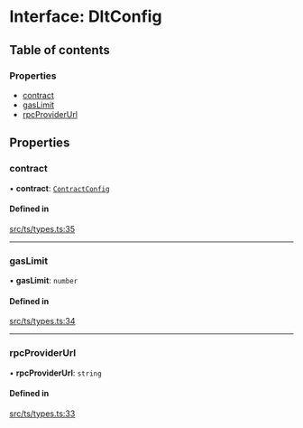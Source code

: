 # Interface: DltConfig

## Table of contents

### Properties

- [contract](DltConfig.md#contract)
- [gasLimit](DltConfig.md#gaslimit)
- [rpcProviderUrl](DltConfig.md#rpcproviderurl)

## Properties

### contract

• **contract**: [`ContractConfig`](ContractConfig.md)

#### Defined in

[src/ts/types.ts:35](https://gitlab.com/i3-market/code/wp3/t3.2/conflict-resolution/non-repudiation-library/-/blob/9d36e52/src/ts/types.ts#L35)

___

### gasLimit

• **gasLimit**: `number`

#### Defined in

[src/ts/types.ts:34](https://gitlab.com/i3-market/code/wp3/t3.2/conflict-resolution/non-repudiation-library/-/blob/9d36e52/src/ts/types.ts#L34)

___

### rpcProviderUrl

• **rpcProviderUrl**: `string`

#### Defined in

[src/ts/types.ts:33](https://gitlab.com/i3-market/code/wp3/t3.2/conflict-resolution/non-repudiation-library/-/blob/9d36e52/src/ts/types.ts#L33)
